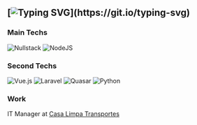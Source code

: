 [![Typing SVG](https://readme-typing-svg.herokuapp.com?color=008D82&size=30&lines=Ol%C3%A1!+%F0%9F%91%8B+Eu+sou+Andr%C3%A9!;Hi+there!+%F0%9F%91%8B+I'm+Andr%C3%A9!)](https://git.io/typing-svg)
--

### Main Techs
![Nullstack](https://tinyurl.com/nullstack-badge)
![NodeJS](https://img.shields.io/badge/node.js-6DA55F?style=for-the-badge&logo=node.js&logoColor=white)

### Second Techs
![Vue.js](https://img.shields.io/badge/vuejs-%2335495e.svg?style=for-the-badge&logo=vuedotjs&logoColor=%234FC08D)
![Laravel](https://img.shields.io/badge/laravel-%23FF2D20.svg?style=for-the-badge&logo=laravel&logoColor=white)
![Quasar](https://img.shields.io/badge/Quasar-16B7FB?style=for-the-badge&logo=quasar&logoColor=black)
![Python](https://img.shields.io/badge/python-3670A0?style=for-the-badge&logo=python&logoColor=ffdd54)

### Work
IT Manager at [Casa Limpa Transportes](https://casalimpatransportes.com.br)


<!--
**acneidert/acneidert** is a ✨ _special_ ✨ repository because its `README.md` (this file) appears on your GitHub profile.

Here are some ideas to get you started:

- 🔭 I’m currently working on ...
- 🌱 I’m currently learning ...
- 👯 I’m looking to collaborate on ...
- 🤔 I’m looking for help with ...
- 💬 Ask me about ...
- 📫 How to reach me: ...
- 😄 Pronouns: ...
- ⚡ Fun fact: ...
-->

